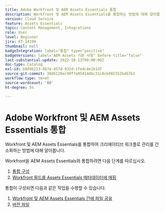 ```yaml
---
title: Adobe Workfront 및 AEM Assets Essentials 통합
description: Workfront 및 AEM Assets Essentials를 통합하는 방법에 대해 알아봅니다.
version: Cloud Service
feature: Assets Essentials
topic: Content Management, Integrations
role: User
level: Beginner
jira: KT-14199
thumbnail: null
badgeIntegration: label="통합" type="positive"
badgeVersions: label="AEM Assets 기본 사항" before-title="false"
last-substantial-update: 2022-10-13T00:00:00Z
doc-type: Catalog
exl-id: b8d9b213-867e-457d-932d-1fedc4e1b1d7
source-git-commit: 30d6120ec99f7a95414dbc31c0cb002152bd6763
workflow-type: tm+mt
source-wordcount: '80'
ht-degree: 5%

---
```


# Adobe Workfront 및 AEM Assets Essentials 통합

Workfront 및 AEM Assets Essentials를 통합하여 크리에이티브 워크플로 관리를 간소화하는 방법에 대해 알아봅니다.

Workfront을 AEM Assets Essentials와 통합하려면 다음 단계를 따르십시오.

1. [통합 구성](./configure.md)
1. [Workfront 필드를 Assets Essentials 메타데이터에 매핑](./map-metadata.md)

통합이 구성되면 다음과 같은 작업을 수행할 수 있습니다.

1. [Workfront 및 AEM Assets Essentials 간에 파일 공유](./link-send.md)
1. [버전 파일](./versions.md)
